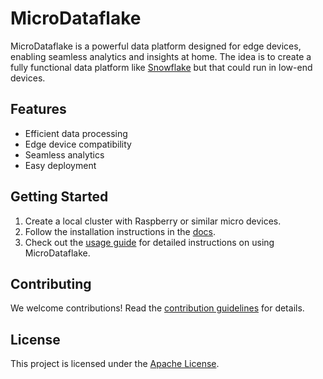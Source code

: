 # MicroDataflake

MicroDataflake is a powerful data platform designed for edge devices, enabling seamless analytics and insights at home. The idea is to create a fully functional data platform like [Snowflake](https://www.snowflake.com/) but that could run in low-end devices.

## Features

- Efficient data processing
- Edge device compatibility
- Seamless analytics
- Easy deployment

## Getting Started

1. Create a local cluster with Raspberry or similar micro devices.
2. Follow the installation instructions in the [docs](docs/installation.md).
3. Check out the [usage guide](docs/usage.md) for detailed instructions on using MicroDataflake.

## Contributing

We welcome contributions! Read the [contribution guidelines](CONTRIBUTING.md) for details.

## License

This project is licensed under the [Apache License](LICENSE).